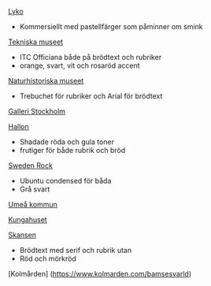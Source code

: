 

[Lyko](https://lyko.com/sv?msclkid=84133e6497c615ff04df5fb09bf57f2b&utm_source=bing&utm_medium=cpc&utm_campaign=Search%20%7C%20Brand%20%7C%20Exact&utm_term=lyko&utm_content=Brand%20-%20Lyko%20NYA%20bes%C3%B6kare)
* Kommersiellt med pastellfärger som påminner om smink

[Tekniska museet](https://www.tekniskamuseet.se/)
* ITC Officiana både på brödtext och rubriker
* orange, svart, vit och rosaröd accent

[Naturhistoriska museet](https://www.nrm.se/forskningochsamlingar/forskningsnyheter/arkivforskningsnyheter/2021/forskningsnyheter2021/fossiladjursparfranfeltid.9008759.html)
* Trebuchet för rubriker och Arial för brödtext

[Galleri Stockholm](https://galleristockholm.se/produkt/mikael-persbrandt-chanel/)

[Hallon](https://forum.hallon.se/abonnemang-25/bli-kund-leverans-komma-igaang-3490)
* Shadade röda och gula toner
* frutiger för både rubrik och bröd

[Sweden Rock](https://www.swedenrock.com/festival/om-festivalen/historik)
* Ubuntu condensed för båda
* Grå svart 

[Umeå kommun](https://www.umea.se/)

[Kungahuset](https://www.kungahuset.se/press.4.19ae4931022afdcff38000344.html)

[Skansen](https://www.skansen.se/sv/skolan/stadsliv)

* Brödtext med serif och rubrik utan
* Röd och mörkröd

[Kolmården] (https://www.kolmarden.com/bamsesvarld)
